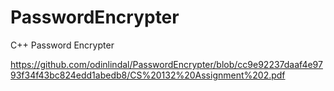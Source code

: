 # PasswordEncrypter
C++ Password Encrypter

https://github.com/odinlindal/PasswordEncrypter/blob/cc9e92237daaf4e9793f34f43bc824edd1abedb8/CS%20132%20Assignment%202.pdf
